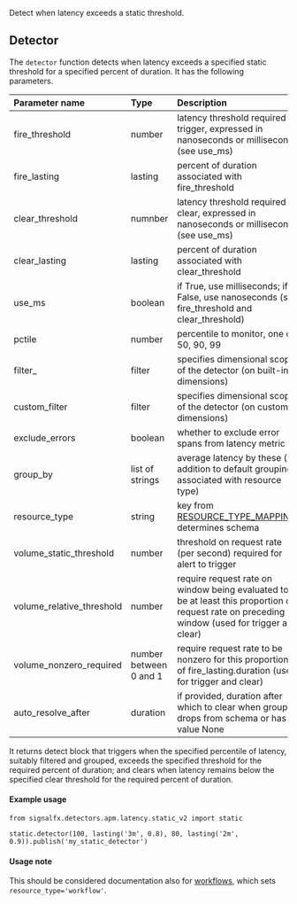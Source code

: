 Detect when latency exceeds a static threshold.


## Detector

The `detector` function detects when latency exceeds a specified static threshold for a specified percent of duration. It has the following parameters.

|Parameter name|Type|Description|Default value|
|:---|:---|:---|:---|
|fire_threshold|number|latency threshold required to trigger, expressed in nanoseconds or milliseconds (see use_ms)|None|
|fire_lasting|lasting|percent of duration associated with fire_threshold|None|
|clear_threshold|numnber|latency threshold required to clear, expressed in nanoseconds or milliseconds (see use_ms)|None|
|clear_lasting|lasting|percent of duration associated with clear_threshold|None|
|use_ms|boolean|if True, use milliseconds; if False, use nanoseconds (see fire_threshold and clear_threshold)|True|
|pctile|number|percentile to monitor, one of 50, 90, 99|90|
|filter_|filter|specifies dimensional scope of the detector (on built-in dimensions)|None|
|custom_filter|filter|specifies dimensional scope of the detector (on custom dimensions)|None|
|exclude_errors|boolean|whether to exclude error spans from latency metric|True|
|group_by|list of strings|average latency by these (in addition to default grouping associated with resource type)|None|    
|resource_type|string|key from [RESOURCE_TYPE_MAPPING](../../../apm/utils.flow), determines schema|'service_operation'|
|volume_static_threshold|number|threshold on request rate (per second) required for alert to trigger|None|
|volume_relative_threshold|number|require request rate on window being evaluated to be at least this proportion of request rate on preceding window (used for trigger and clear)|None|
|volume_nonzero_required|number between 0 and 1|require request rate to be nonzero for this proportion of fire_lasting.duration (used for trigger and clear)|0.1|    
|auto_resolve_after|duration|if provided, duration after which to clear when group drops from schema or has value None|None|

    
It returns detect block that triggers when the specified percentile of latency,
suitably filtered and grouped, exceeds the specified threshold for the required percent of duration;
and clears when latency remains below the specified clear threshold for the required percent of duration.




#### Example usage
~~~~~~~~~~~~~~~~~~~~
from signalfx.detectors.apm.latency.static_v2 import static

static.detector(100, lasting('3m', 0.8), 80, lasting('2m', 0.9)).publish('my_static_detector')
~~~~~~~~~~~~~~~~~~~~


#### Usage note

This should be considered documentation also for [workflows](../../workflow_latency/static_v2/static.flow), which sets `resource_type='workflow'`.
